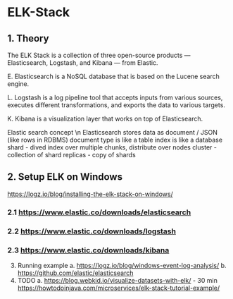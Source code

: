 # ELK-Stack
## 1. Theory
The ELK Stack is a collection of three open-source products — Elasticsearch, Logstash, and Kibana — from Elastic. 

E. Elasticsearch is a NoSQL database that is based on the Lucene search engine. 

L. Logstash is a log pipeline tool that accepts inputs from various sources, executes different transformations, and exports the data to various targets. 

K. Kibana is a visualization layer that works on top of Elasticsearch.

Elastic search concept \n
Elasticsearch stores data as document / JSON (like rows in RDBMS)
document type  is like a table
index is like a database
shard - dived index over multiple chunks, distribute over nodes
cluster - collection of shard
replicas - copy of shards


## 2. Setup ELK on Windows 
https://logz.io/blog/installing-the-elk-stack-on-windows/

### 2.1 https://www.elastic.co/downloads/elasticsearch 

### 2.2 https://www.elastic.co/downloads/logstash

### 2.3 https://www.elastic.co/downloads/kibana


3. Running example
	a. https://logz.io/blog/windows-event-log-analysis/
	b. https://github.com/elastic/elasticsearch
4. TODO
	a. https://blog.webkid.io/visualize-datasets-with-elk/ - 30 min
https://howtodoinjava.com/microservices/elk-stack-tutorial-example/

